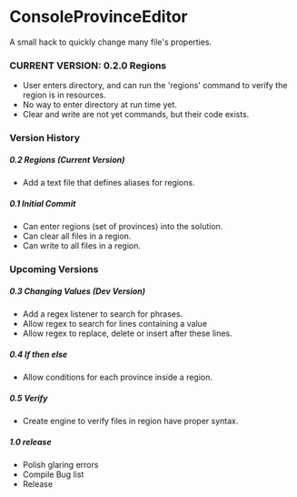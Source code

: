 # ConsoleProvinceEditor
A small hack to quickly change many file's properties.

### CURRENT VERSION: 0.2.0 Regions
* User enters directory, and can run the 'regions' command to verify the region is in resources.
* No way to enter directory at run time yet.
* Clear and write are not yet commands, but their code exists.

### Version History

##### 0.2 Regions (Current Version)
* Add a text file that defines aliases for regions.

##### 0.1 Initial Commit
* Can enter regions (set of provinces) into the solution.
* Can clear all files in a region.
* Can write to all files in a region.

### Upcoming Versions

##### 0.3 Changing Values (Dev Version)
* Add a regex listener to search for phrases.
* Allow regex to search for lines containing a value
* Allow regex to replace, delete or insert after these lines.

##### 0.4 If then else
* Allow conditions for each province inside a region.

##### 0.5 Verify
* Create engine to verify files in region have proper syntax.

##### 1.0 release
* Polish glaring errors
* Compile Bug list
* Release

